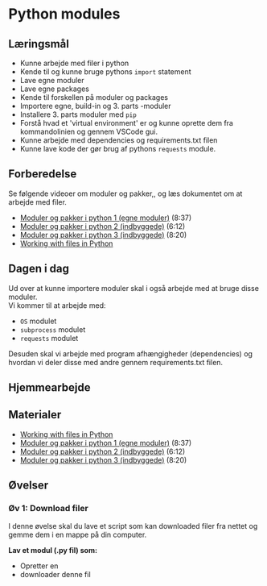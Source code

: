 # Python modules

## Læringsmål

* Kunne arbejde med filer i python
* Kende til og kunne bruge pythons ```import``` statement 
* Lave egne moduler
* Lave egne packages
* Kende til forskellen på moduler og packages
* Importere egne, build-in og 3. parts -moduler
* Installere 3. parts moduler med ```pip```
* Forstå hvad et 'virtual environment' er og kunne oprette dem fra kommandolinien og gennem VSCode gui.
* Kunne arbejde med dependencies og requirements.txt filen
* Kunne lave kode der gør brug af pythons ```requests``` module.

## Forberedelse
Se følgende videoer om moduler og pakker,, og læs dokumentet om at arbejde med filer.    

* [Moduler og pakker i python 1 (egne moduler)](https://youtu.be/miGblWWfsvY) (8:37)
* [Moduler og pakker i python 2 (indbyggede)](https://youtu.be/sEvWF1YLxXs) (6:12)
* [Moduler og pakker i python 3 (indbyggede)](https://youtu.be/wbEWDsj3vIg) (8:20)
* [Working with files in Python](https://python-elective-kea.github.io/spring2024/notebooks/files.html)

## Dagen i dag
Ud over at kunne importere moduler skal i også arbejde med at bruge disse moduler.     
Vi kommer til at arbejde med: 
* ```OS``` modulet
* ```subprocess``` modulet
* ```requests``` modulet

Desuden skal vi arbejde med program afhængigheder (dependencies) og hvordan vi deler disse med andre gennem requirements.txt filen.

## Hjemmearbejde

## Materialer
* [Working with files in Python](https://python-elective-kea.github.io/spring2024/notebooks/files.html)
* [Moduler og pakker i python 1 (egne moduler)](https://youtu.be/miGblWWfsvY) (8:37)
* [Moduler og pakker i python 2 (indbyggede)](https://youtu.be/sEvWF1YLxXs) (6:12)
* [Moduler og pakker i python 3 (indbyggede)](https://youtu.be/wbEWDsj3vIg) (8:20)


## Øvelser

### Øv 1: Download filer
I denne øvelse skal du lave et script som kan downloaded filer fra nettet og gemme dem i en mappe på din computer.

**Lav et modul (.py fil) som:**     
* Opretter en 
* downloader denne fil
